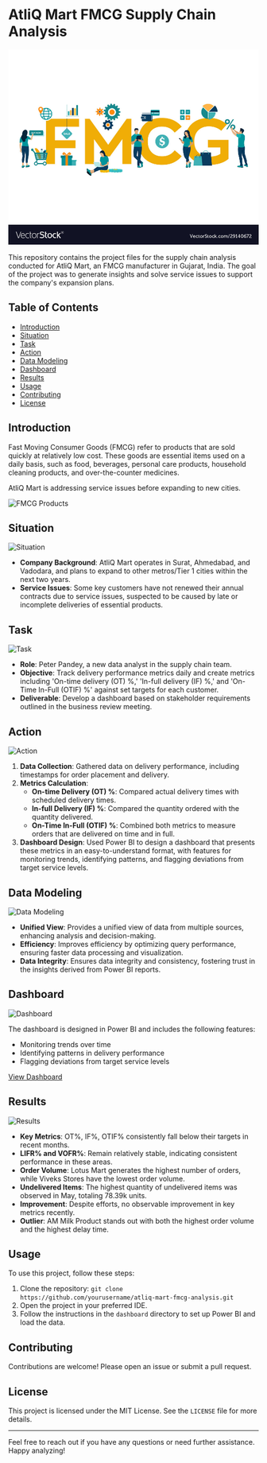 # AtliQ Mart FMCG Supply Chain Analysis

![Project Banner](fmcg-fast-moving-consumer-goods-acronym-quickly-vector-29140672.jpg)

This repository contains the project files for the supply chain analysis conducted for AtliQ Mart, an FMCG manufacturer in Gujarat, India. The goal of the project was to generate insights and solve service issues to support the company's expansion plans.

## Table of Contents

- [Introduction](#introduction)
- [Situation](#situation)
- [Task](#task)
- [Action](#action)
- [Data Modeling](#data-modeling)
- [Dashboard](#dashboard)
- [Results](#results)
- [Usage](#usage)
- [Contributing](#contributing)
- [License](#license)

## Introduction

Fast Moving Consumer Goods (FMCG) refer to products that are sold quickly at relatively low cost. These goods are essential items used on a daily basis, such as food, beverages, personal care products, household cleaning products, and over-the-counter medicines.

AtliQ Mart is addressing service issues before expanding to new cities.

![FMCG Products](images/fmcg_products.png)

## Situation

![Situation](images/situation.png)

- **Company Background**: AtliQ Mart operates in Surat, Ahmedabad, and Vadodara, and plans to expand to other metros/Tier 1 cities within the next two years.
- **Service Issues**: Some key customers have not renewed their annual contracts due to service issues, suspected to be caused by late or incomplete deliveries of essential products.

## Task

![Task](images/task.png)

- **Role**: Peter Pandey, a new data analyst in the supply chain team.
- **Objective**: Track delivery performance metrics daily and create metrics including 'On-time delivery (OT) %,' 'In-full delivery (IF) %,' and 'On-Time In-Full (OTIF) %' against set targets for each customer.
- **Deliverable**: Develop a dashboard based on stakeholder requirements outlined in the business review meeting.

## Action

![Action](images/action.png)

1. **Data Collection**: Gathered data on delivery performance, including timestamps for order placement and delivery.
2. **Metrics Calculation**:
   - **On-time Delivery (OT) %**: Compared actual delivery times with scheduled delivery times.
   - **In-full Delivery (IF) %**: Compared the quantity ordered with the quantity delivered.
   - **On-Time In-Full (OTIF) %**: Combined both metrics to measure orders that are delivered on time and in full.
3. **Dashboard Design**: Used Power BI to design a dashboard that presents these metrics in an easy-to-understand format, with features for monitoring trends, identifying patterns, and flagging deviations from target service levels.

## Data Modeling

![Data Modeling](images/data_modeling.png)

- **Unified View**: Provides a unified view of data from multiple sources, enhancing analysis and decision-making.
- **Efficiency**: Improves efficiency by optimizing query performance, ensuring faster data processing and visualization.
- **Data Integrity**: Ensures data integrity and consistency, fostering trust in the insights derived from Power BI reports.

## Dashboard

![Dashboard](images/dashboard.png)

The dashboard is designed in Power BI and includes the following features:
- Monitoring trends over time
- Identifying patterns in delivery performance
- Flagging deviations from target service levels

[View Dashboard](https://app.powerbi.com/view?r=eyJrIjoiMGY2NDRlYzYtMWU2Yy00NThlLWE5YjMtYzM4ZWJjZWNmMzA5IiwidCI6ImRmODY3OWNkLWE4MGUtNDVkOC05OWFjLWM4M2VkN2ZmOTVhMCJ9)

## Results

![Results](images/results.png)

- **Key Metrics**: OT%, IF%, OTIF% consistently fall below their targets in recent months.
- **LIFR% and VOFR%**: Remain relatively stable, indicating consistent performance in these areas.
- **Order Volume**: Lotus Mart generates the highest number of orders, while Viveks Stores have the lowest order volume.
- **Undelivered Items**: The highest quantity of undelivered items was observed in May, totaling 78.39k units.
- **Improvement**: Despite efforts, no observable improvement in key metrics recently.
- **Outlier**: AM Milk Product stands out with both the highest order volume and the highest delay time.

## Usage

To use this project, follow these steps:

1. Clone the repository: `git clone https://github.com/yourusername/atliq-mart-fmcg-analysis.git`
2. Open the project in your preferred IDE.
3. Follow the instructions in the `dashboard` directory to set up Power BI and load the data.

## Contributing

Contributions are welcome! Please open an issue or submit a pull request.

## License

This project is licensed under the MIT License. See the `LICENSE` file for more details.

---

Feel free to reach out if you have any questions or need further assistance. Happy analyzing!
